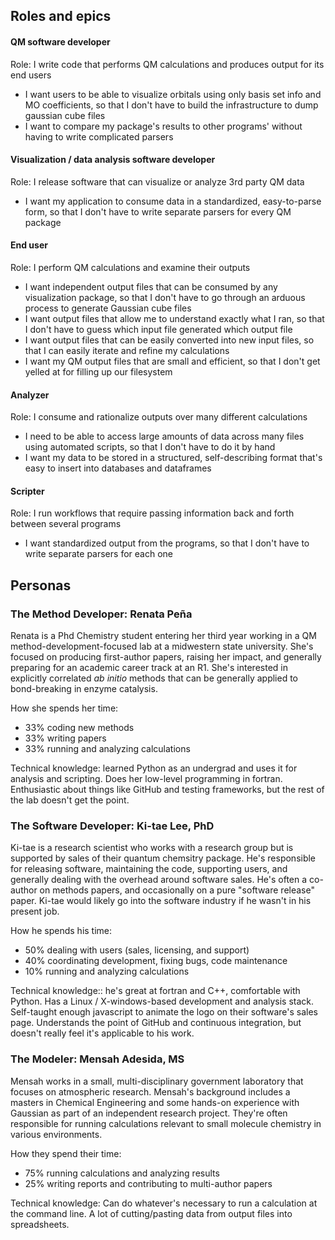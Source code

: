 ## Roles and epics

#### QM software developer
Role: I write code that performs QM calculations and produces output for its end users
 - I want users to be able to visualize orbitals using only basis set info and MO coefficients, so that I don't have to build the infrastructure to dump gaussian cube files
 - I want to compare my package's results to other programs' without having to write complicated parsers

#### Visualization / data analysis software developer
Role: I release software that can visualize or analyze 3rd party QM data
 - I want my application to consume data in a standardized, easy-to-parse form, so that I don't have to write separate parsers for every QM package

#### End user
Role: I perform QM calculations and examine their outputs
 - I want independent output files that can be consumed by any visualization package, so that I don't have to go through an arduous process to generate Gaussian cube files
 - I want output files that allow me to understand exactly what I ran, so that I don't have to guess which input file generated which output file
 - I want output files that can be easily converted into new input files, so that I can easily iterate and refine my calculations
 - I want my QM output files that are small and efficient, so that I don't get yelled at for filling up our filesystem

#### Analyzer
Role: I consume and rationalize outputs over many different calculations
 - I need to be able to access large amounts of data across many files using automated scripts, so that I don't have to do it by hand
 - I want my data to be stored in a structured, self-describing format that's easy to insert into databases and dataframes

#### Scripter
Role: I run workflows that require passing information back and forth between several programs
 - I want standardized output from the programs, so that I don't have to write separate parsers for each one


## Personas
### The Method Developer: Renata Peña
Renata is a Phd Chemistry student entering her third year working in a QM method-development-focused lab at a midwestern state university. She's focused on producing first-author papers, raising her impact, and generally preparing for an academic career track at an R1. She's interested in explicitly correlated _ab initio_ methods that can be generally applied to bond-breaking in enzyme catalysis.

How she spends her time:
- 33% coding new methods
- 33% writing papers
- 33% running and analyzing calculations

Technical knowledge: learned Python as an undergrad and uses it for analysis and scripting. Does her low-level programming in fortran. Enthusiastic about things like GitHub and testing frameworks, but the rest of the lab doesn't get the point.

### The Software Developer: Ki-tae Lee, PhD
Ki-tae is a research scientist who works with a research group but is supported by sales of their quantum chemsitry package. He's responsible for releasing software, maintaining the code, supporting users, and generally dealing with the overhead around software sales. He's often a co-author on methods papers, and occasionally on a pure "software release" paper. Ki-tae would likely go into the software industry if he wasn't in his present job.

How he spends his time:
 - 50% dealing with users (sales, licensing, and support)
 - 40% coordinating development, fixing bugs, code maintenance
 - 10% running and analyzing calculations
 
Technical knowledge:: he's great at fortran and C++, comfortable with Python. Has a Linux / X-windows-based development and analysis stack. Self-taught enough javascript to animate the logo on their software's sales page. Understands the point of GitHub and continuous integration, but doesn't really feel it's applicable to his work.

### The Modeler: Mensah Adesida, MS
Mensah works in a small, multi-disciplinary government laboratory that focuses on atmospheric research. Mensah's background includes a masters in Chemical Engineering and some hands-on experience with Gaussian as part of an independent research project. They're often responsible for running calculations relevant to small molecule chemistry in various environments.

How they spend their time:
 - 75% running calculations and analyzing results
 - 25% writing reports and contributing to multi-author papers
 
Technical knowledge: Can do whatever's necessary to run a calculation at the command line. A lot of cutting/pasting data from output files into spreadsheets.
